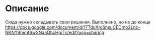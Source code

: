 # Описание
Сюда нужно складывать свои решения.
Выполнено, но не до конца
https://docs.google.com/document/d/17TduXrc6nsuCEDmo2Lnc-NKNY8mmf6wSNaaQhcHprTs/edit?usp=sharing
